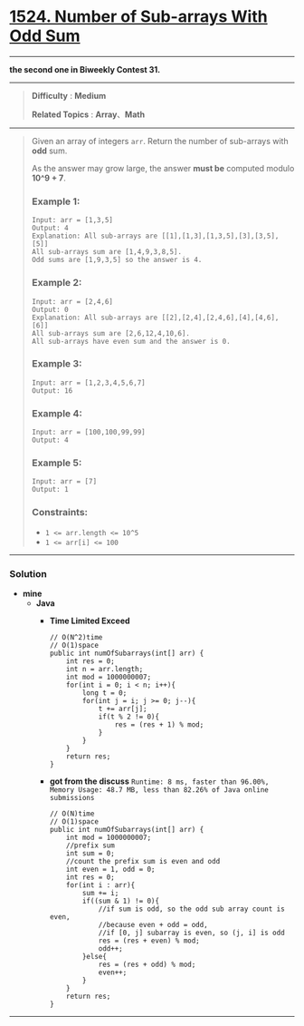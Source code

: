 # [1524. Number of Sub-arrays With Odd Sum](https://leetcode.com/problems/number-of-sub-arrays-with-odd-sum/)

---

**the second one in Biweekly Contest 31.**

---

> **Difficulty** : **Medium**
>
> **Related Topics** : **Array**、**Math**

---

> Given an array of integers `arr`. Return the number of sub-arrays with **odd** sum.
> 
> As the answer may grow large, the answer **must be** computed modulo **10^9 + 7**.
> 
> 
> 
> ### Example 1:
> ```
> Input: arr = [1,3,5]
> Output: 4
> Explanation: All sub-arrays are [[1],[1,3],[1,3,5],[3],[3,5],[5]]
> All sub-arrays sum are [1,4,9,3,8,5].
> Odd sums are [1,9,3,5] so the answer is 4.
> ```
> 
> ### Example 2:
> ```
> Input: arr = [2,4,6]
> Output: 0
> Explanation: All sub-arrays are [[2],[2,4],[2,4,6],[4],[4,6],[6]]
> All sub-arrays sum are [2,6,12,4,10,6].
> All sub-arrays have even sum and the answer is 0.
> ```
> 
> ### Example 3:
> ```
> Input: arr = [1,2,3,4,5,6,7]
> Output: 16
> ```
> 
> ### Example 4:
> ```
> Input: arr = [100,100,99,99]
> Output: 4
> ```
> 
> ### Example 5:
> ```
> Input: arr = [7]
> Output: 1
> ```
> 
> ### Constraints:
> * `1 <= arr.length <= 10^5`
> * `1 <= arr[i] <= 100`

---


### Solution
* **mine**
  * **Java**
    * **Time Limited Exceed**
      ```
      // O(N^2)time
      // O(1)space
      public int numOfSubarrays(int[] arr) {
          int res = 0;
          int n = arr.length;
          int mod = 1000000007;
          for(int i = 0; i < n; i++){
              long t = 0;
              for(int j = i; j >= 0; j--){
                  t += arr[j];
                  if(t % 2 != 0){
                      res = (res + 1) % mod;
                  }
              }
          }
          return res;
      }
      ```

    * **got from the discuss** `Runtime: 8 ms, faster than 96.00%, Memory Usage: 48.7 MB, less than 82.26% of Java online submissions`
      ```
      // O(N)time
      // O(1)space
      public int numOfSubarrays(int[] arr) {
          int mod = 1000000007;
          //prefix sum
          int sum = 0;
          //count the prefix sum is even and odd
          int even = 1, odd = 0;
          int res = 0;
          for(int i : arr){
              sum += i;
              if((sum & 1) != 0){
                  //if sum is odd, so the odd sub array count is even,
                  //because even + odd = odd,
                  //if [0, j] subarray is even, so (j, i] is odd
                  res = (res + even) % mod;
                  odd++;
              }else{
                  res = (res + odd) % mod;
                  even++;
              }
          }
          return res;
      }
      ```

----
